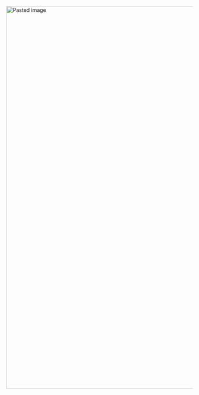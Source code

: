 <img width="581" height="1032" alt="Pasted image" src="https://github.com/user-attachments/assets/74870c65-d47f-46ad-93f1-d84dafcf7afc" />
